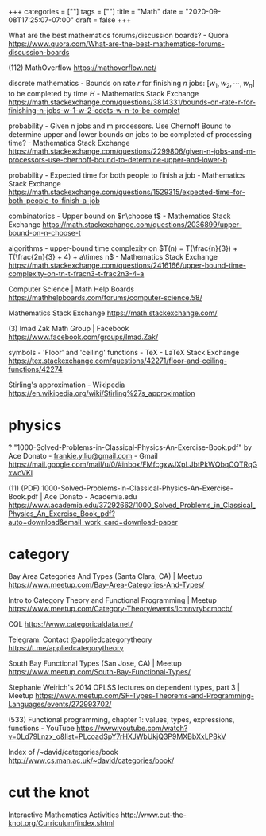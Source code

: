 +++
categories = [""]
tags = [""]
title = "Math"
date = "2020-09-08T17:25:07-07:00"
draft = false
+++

What are the best mathematics forums/discussion boards? - Quora
https://www.quora.com/What-are-the-best-mathematics-forums-discussion-boards

(112) MathOverflow
https://mathoverflow.net/

discrete mathematics - Bounds on rate $r$ for finishing $n$ jobs: $[w_1,w_2,\cdots, w_n]$ to be completed by time $H$ - Mathematics Stack Exchange
https://math.stackexchange.com/questions/3814331/bounds-on-rate-r-for-finishing-n-jobs-w-1-w-2-cdots-w-n-to-be-complet

probability - Given n jobs and m processors. Use Chernoff Bound to determine upper and lower bounds on jobs to be completed of processing time? - Mathematics Stack Exchange
https://math.stackexchange.com/questions/2299806/given-n-jobs-and-m-processors-use-chernoff-bound-to-determine-upper-and-lower-b

probability - Expected time for both people to finish a job - Mathematics Stack Exchange
https://math.stackexchange.com/questions/1529315/expected-time-for-both-people-to-finish-a-job

combinatorics - Upper bound on $n\choose t$ - Mathematics Stack Exchange
https://math.stackexchange.com/questions/2036899/upper-bound-on-n-choose-t

algorithms - upper-bound time complexity on $T(n) = T(\frac{n}{3}) + T(\frac{2n}{3} + 4) + a\times n$ - Mathematics Stack Exchange
https://math.stackexchange.com/questions/2416166/upper-bound-time-complexity-on-tn-t-fracn3-t-frac2n3-4-a

Computer Science | Math Help Boards
https://mathhelpboards.com/forums/computer-science.58/

Mathematics Stack Exchange
https://math.stackexchange.com/

(3) Imad Zak Math Group | Facebook
https://www.facebook.com/groups/Imad.Zak/

symbols - 'Floor' and 'ceiling' functions - TeX - LaTeX Stack Exchange
https://tex.stackexchange.com/questions/42271/floor-and-ceiling-functions/42274

Stirling's approximation - Wikipedia
https://en.wikipedia.org/wiki/Stirling%27s_approximation

# physics

? "1000-Solved-Problems-in-Classical-Physics-An-Exercise-Book.pdf" by Ace Donato - frankie.y.liu@gmail.com - Gmail
https://mail.google.com/mail/u/0/#inbox/FMfcgxwJXpLJbtPkWQbqCQTRqGxwcVKl

(11) (PDF) 1000-Solved-Problems-in-Classical-Physics-An-Exercise-Book.pdf | Ace Donato - Academia.edu
https://www.academia.edu/37292662/1000_Solved_Problems_in_Classical_Physics_An_Exercise_Book_pdf?auto=download&email_work_card=download-paper

# category

Bay Area Categories And Types (Santa Clara, CA) | Meetup
https://www.meetup.com/Bay-Area-Categories-And-Types/

Intro to Category Theory and Functional Programming | Meetup
https://www.meetup.com/Category-Theory/events/lcmnvrybcmbcb/

CQL
https://www.categoricaldata.net/

Telegram: Contact @appliedcategorytheory
https://t.me/appliedcategorytheory

South Bay Functional Types (San Jose, CA) | Meetup
https://www.meetup.com/South-Bay-Functional-Types/

Stephanie Weirich's 2014 OPLSS lectures on dependent types, part 3 | Meetup
https://www.meetup.com/SF-Types-Theorems-and-Programming-Languages/events/272993702/

(533) Functional programming, chapter 1: values, types, expressions, functions - YouTube
https://www.youtube.com/watch?v=0Ld79Lnzx_o&list=PLcoadSpY7rHXJWbUkjQ3P9MXBbXxLP8kV

Index of /~david/categories/book
http://www.cs.man.ac.uk/~david/categories/book/

# cut the knot

Interactive Mathematics Activities
http://www.cut-the-knot.org/Curriculum/index.shtml
